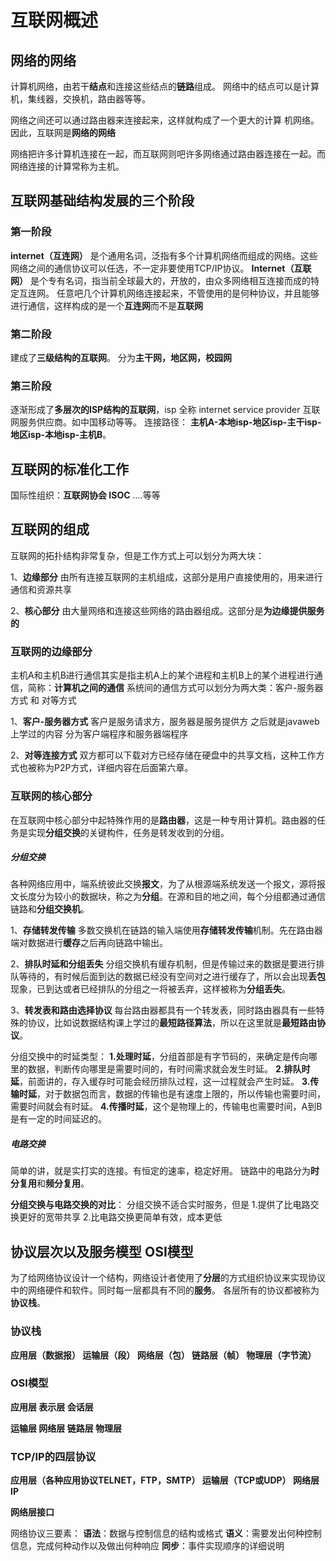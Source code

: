# 互联网概述

## 网络的网络

计算机网络，由若干**结点**和连接这些结点的**链路**组成。
网络中的结点可以是计算机，集线器，交换机，路由器等等。

网络之间还可以通过路由器来连接起来，这样就构成了一个更大的计算
机网络。因此，互联网是**网络的网络**

网络把许多计算机连接在一起，而互联网则吧许多网络通过路由器连接在一起。而网络连接的计算常称为主机。

## 互联网基础结构发展的三个阶段

### 第一阶段

**internet（互连网）** 是个通用名词，泛指有多个计算机网络而组成的网络。这些网络之间的通信协议可以任选，不一定非要使用TCP/IP协议。
**Internet（互联网）** 是个专有名词，指当前全球最大的，开放的，由众多网络相互连接而成的特定互连网。
任意吧几个计算机网络连接起来，不管使用的是何种协议，并且能够进行通信，这样构成的是一个**互连网**而不是**互联网**

### 第二阶段

建成了**三级结构的互联网**。
分为**主干网，地区网，校园网**

### 第三阶段

逐渐形成了**多层次的ISP结构的互联网**，isp 全称 internet service provider 互联网服务供应商。如中国移动等等。
连接路径：
**主机A-本地isp-地区isp-主干isp-地区isp-本地isp-主机B**。

## 互联网的标准化工作

国际性组织：**互联网协会 ISOC**
....等等

## 互联网的组成

互联网的拓扑结构非常复杂，但是工作方式上可以划分为两大块：

1、**边缘部分** 由所有连接互联网的主机组成，这部分是用户直接使用的，用来进行通信和资源共享

2、**核心部分** 由大量网络和连接这些网络的路由器组成。这部分是**为边缘提供服务的**

### 互联网的边缘部分

主机A和主机B进行通信其实是指主机A上的某个进程和主机B上的某个进程进行通信，简称：**计算机之间的通信**
系统间的通信方式可以划分为两大类：客户-服务器方式 和 对等方式

1、**客户-服务器方式**
客户是服务请求方，服务器是服务提供方
之后就是javaweb上学过的内容 分为客户端程序和服务器端程序

2、**对等连接方式**
双方都可以下载对方已经存储在硬盘中的共享文档，这种工作方式也被称为P2P方式，详细内容在后面第六章。

### 互联网的核心部分

在互联网中核心部分中起特殊作用的是**路由器**，这是一种专用计算机。路由器的任务是实现**分组交换**的关键构件，任务是转发收到的分组。

##### 分组交换

各种网络应用中，端系统彼此交换**报文**，为了从根源端系统发送一个报文，源将报文长度分为较小的数据块，称之为**分组**。在源和目的地之间，每个分组都通过通信链路和**分组交换机**。

1、**存储转发传输**
多数交换机在链路的输入端使用**存储转发传输**机制。先在路由器端对数据进行**缓存**之后再向链路中输出。

2、**排队时延和分组丢失**
分组交换机有缓存机制，但是传输过来的数据是要进行排队等待的，有时候后面到达的数据已经没有空间对之进行缓存了，所以会出现**丢包**现象，已到达或者已经排队的分组之一将被丢弃，这样被称为**分组丢失**。

3、**转发表和路由选择协议**
每台路由器都具有一个转发表，同时路由器具有一些特殊的协议，比如说数据结构课上学过的**最短路径算法**，所以在这里就是**最短路由协议**。

分组交换中的时延类型：
**1.处理时延**，分组首部是有字节码的，来确定是传向哪里的数据，判断传向哪里是需要时间的，有时间需求就会发生时延。
**2.排队时延**，前面讲的，存入缓存时可能会经历排队过程，这一过程就会产生时延。
**3.传输时延**，对于数据包而言，数据的传输也是有速度上限的，所以传输也需要时间，需要时间就会有时延。
**4.传播时延**，这个是物理上的，传输电也需要时间，A到B是有一定的时间延迟的。

##### 电路交换

简单的讲，就是实打实的连接。有恒定的速率，稳定好用。
链路中的电路分为**时分复用**和**频分复用**。

**分组交换与电路交换的对比**：
分组交换不适合实时服务，但是 1.提供了比电路交换更好的宽带共享 2.比电路交换更简单有效，成本更低

## 协议层次以及服务模型 OSI模型

为了给网络协议设计一个结构，网络设计者使用了**分层**的方式组织协议来实现协议中的网络硬件和软件。同时每一层都具有不同的**服务**。
各层所有的协议都被称为**协议栈**。

### **协议栈**

**应用层（数据报）
运输层（段）
网络层（包）
链路层（帧）
物理层（字节流）**

### OSI模型

**应用层
表示层
会话层**

**运输层
网络层
链路层
物理层**

### TCP/IP的四层协议

**应用层（各种应用协议TELNET，FTP，SMTP）
运输层（TCP或UDP）
网络层 IP**

**网络层接口**

网络协议三要素：
**语法**：数据与控制信息的结构或格式
**语义**：需要发出何种控制信息，完成何种动作以及做出何种响应
**同步**：事件实现顺序的详细说明
